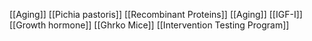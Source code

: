 [[Aging]]
[[Pichia pastoris]]
[[Recombinant Proteins]]
[[Aging]]
[[IGF-I]]
[[Growth hormone]]
[[Ghrko Mice]]
[[Intervention Testing Program]]
